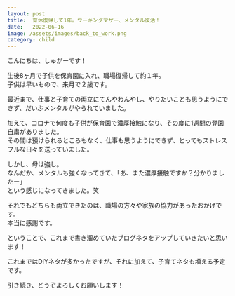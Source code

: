 ```yaml
---
layout: post
title:  育休復帰して1年。ワーキングマザー、メンタル復活！
date:   2022-06-16
image: /assets/images/back_to_work.png
category: child
---
```


こんにちは、しゅがーです！

生後8ヶ月で子供を保育園に入れ、職場復帰して約１年。<br>
子供は早いもので、来月で２歳です。

最近まで、仕事と子育ての両立にてんやわんやし、やりたいことも思うようにできず、だいぶメンタルがやられていました。

加えて、コロナで何度も子供が保育園で濃厚接触になり、その度に1週間の登園自粛がありました。<br>
その間は預けられるところもなく、仕事も思うようにできず、とってもストレスフルな日々を送っていました。

しかし、母は強し。<br>
なんだか、メンタルも強くなってきて、「あ、また濃厚接触ですか？分かりましたー」<br>
という感じになってきました。笑

それでもどちらも両立できたのは、職場の方々や家族の協力があったおかげです。<br>
本当に感謝です。

ということで、これまで書き溜めていたブログネタをアップしていきたいと思います！

これまではDIYネタが多かったですが、それに加えて、子育てネタも増える予定です。

引き続き、どうぞよろしくお願いします！



<br>
<br>
<br>
